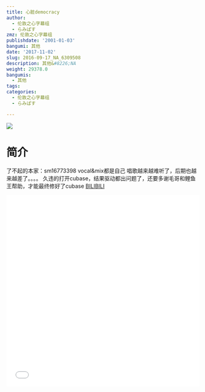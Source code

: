 ```yaml
---
title: 心脏democracy
author:
  - 伦敦之心字幕组
  - らみぱす
zmz: 伦敦之心字幕组
publishdate: '2001-01-03'
bangumi: 其他
date: '2017-11-02'
slug: 2016-09-17_NA_6309508
description: 其他&#8226;NA
weight: 29378.0
bangumis:
  - 其他
tags:
categories:
  - 伦敦之心字幕组
  - らみぱす

---
```

![](https://i.imgur.com/grMKviZ.png)
# 简介  
了不起的本家：sm16773398   vocal&amp;mix都是自己   唱歌越来越难听了，后期也越来越差了。。。。  久违的打开cubase，结果驱动都出问题了，还要多谢毛哥和鲤鱼王帮助，才能最终修好了cubase
  [BILIBILI](https://www.bilibili.com/video/av6309508/)

<div class="vcontainer">  <iframe class='video' src="//www.bilibili.com/blackboard/player.html?aid=6309508" width="100%" height="500" frameborder="0" allowfullscreen="allowfullscreen"></iframe></div>

